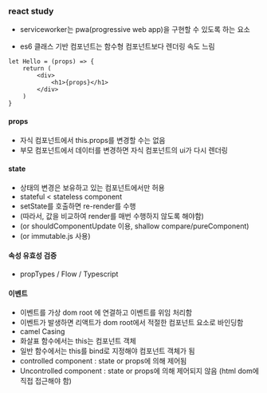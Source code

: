 ### react study

- serviceworker는 pwa(progressive web app)을 구현할 수 있도록 하는 요소

* es6 클래스 기반 컴포넌트는 함수형 컴포넌트보다 렌더링 속도 느림

```
let Hello = (props) => {
    return (
        <div>
            <h1>{props}</h1>
        </div>
    )
}

```

#### props

- 자식 컴포넌트에서 this.props를 변경할 수는 없음
- 부모 컴포넌트에서 데이터를 변경하면 자식 컴포넌트의 ui가 다시 렌더링

#### state

- 상태의 변경은 보유하고 있는 컴포넌트에서만 허용
- stateful < stateless component
- setState를 호출하면 re-render를 수행 
- (따라서, 값을 비교하여 render를 매번 수행하지 않도록 해야함)
- (or shouldComponentUpdate 이용, shallow compare/pureComponent)
- (or immutable.js 사용)

#### 속성 유효성 검증
- propTypes / Flow / Typescript

#### 이벤트
- 이벤트를 가상 dom root 에 연결하고 이벤트를 위임 처리함
- 이벤트가 발생하면 리액트가 dom root에서 적절한 컴포넌트 요소로 바인딩함
- camel Casing 
- 화살표 함수에서는 this는 컴포넌트 객체
- 일반 함수에서는 this를 bind로 지정해야 컴포넌트 객체가 됨
- controlled component : state or props에 의해 제어됨
- Uncontrolled component : state or props에 의해 제어되지 않음 (html dom에 직접 접근해야 함)